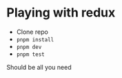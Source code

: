 # Playing with redux

- Clone repo
- `pnpm install`
- `pnpm dev`
- `pnpm test`

Should be all you need